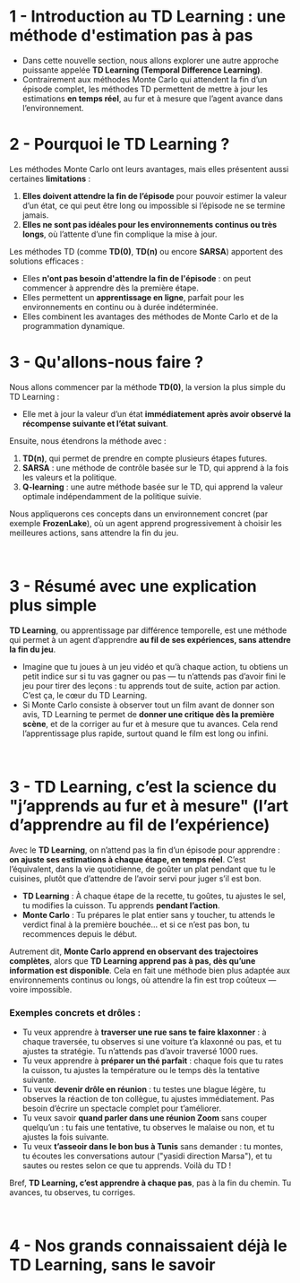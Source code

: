 # 1 - Introduction au TD Learning : une méthode d'estimation pas à pas

- Dans cette nouvelle section, nous allons explorer une autre approche puissante appelée **TD Learning (Temporal Difference Learning)**. 
- Contrairement aux méthodes Monte Carlo qui attendent la fin d’un épisode complet, les méthodes TD permettent de mettre à jour les estimations **en temps réel**, au fur et à mesure que l’agent avance dans l’environnement.

# 2 - Pourquoi le TD Learning ?

Les méthodes Monte Carlo ont leurs avantages, mais elles présentent aussi certaines **limitations** :
1. **Elles doivent attendre la fin de l’épisode** pour pouvoir estimer la valeur d’un état, ce qui peut être long ou impossible si l’épisode ne se termine jamais.
2. **Elles ne sont pas idéales pour les environnements continus ou très longs**, où l’attente d’une fin complique la mise à jour.

Les méthodes TD (comme **TD(0)**, **TD(n)** ou encore **SARSA**) apportent des solutions efficaces :
-  Elles **n'ont pas besoin d'attendre la fin de l'épisode** : on peut commencer à apprendre dès la première étape.
-  Elles permettent un **apprentissage en ligne**, parfait pour les environnements en continu ou à durée indéterminée.
-  Elles combinent les avantages des méthodes de Monte Carlo et de la programmation dynamique.

# 3 -  Qu'allons-nous faire ?

Nous allons commencer par la méthode **TD(0)**, la version la plus simple du TD Learning :
- Elle met à jour la valeur d’un état **immédiatement après avoir observé la récompense suivante et l’état suivant**.
  
Ensuite, nous étendrons la méthode avec :
1. **TD(n)**, qui permet de prendre en compte plusieurs étapes futures.
2. **SARSA** : une méthode de contrôle basée sur le TD, qui apprend à la fois les valeurs et la politique.
3. **Q-learning** : une autre méthode basée sur le TD, qui apprend la valeur optimale indépendamment de la politique suivie.

Nous appliquerons ces concepts dans un environnement concret (par exemple **FrozenLake**), où un agent apprend progressivement à choisir les meilleures actions, sans attendre la fin du jeu.

<br/>

# 3 - Résumé avec une explication plus simple

**TD Learning**, ou apprentissage par différence temporelle, est une méthode qui permet à un agent d’apprendre **au fil de ses expériences, sans attendre la fin du jeu**. 
- Imagine que tu joues à un jeu vidéo et qu’à chaque action, tu obtiens un petit indice sur si tu vas gagner ou pas — tu n’attends pas d’avoir fini le jeu pour tirer des leçons : tu apprends tout de suite, action par action. C’est ça, le cœur du TD Learning.
- Si Monte Carlo consiste à observer tout un film avant de donner son avis, TD Learning te permet de **donner une critique dès la première scène**, et de la corriger au fur et à mesure que tu avances. Cela rend l’apprentissage plus rapide, surtout quand le film est long ou infini.

<br/>

# 3 - TD Learning, c’est la science du "j’apprends au fur et à mesure" (l’art d’apprendre **au fil de l’expérience**)



Avec le **TD Learning**, on n’attend pas la fin d’un épisode pour apprendre : **on ajuste ses estimations à chaque étape, en temps réel**. C’est l’équivalent, dans la vie quotidienne, de goûter un plat pendant que tu le cuisines, plutôt que d’attendre de l’avoir servi pour juger s’il est bon.

- **TD Learning** : À chaque étape de la recette, tu goûtes, tu ajustes le sel, tu modifies la cuisson. Tu apprends **pendant l’action**.
- **Monte Carlo** : Tu prépares le plat entier sans y toucher, tu attends le verdict final à la première bouchée… et si ce n’est pas bon, tu recommences depuis le début.

Autrement dit, **Monte Carlo apprend en observant des trajectoires complètes**, alors que **TD Learning apprend pas à pas, dès qu’une information est disponible**. Cela en fait une méthode bien plus adaptée aux environnements continus ou longs, où attendre la fin est trop coûteux — voire impossible.



### Exemples concrets et drôles :
-  Tu veux apprendre à **traverser une rue sans te faire klaxonner** : à chaque traversée, tu observes si une voiture t’a klaxonné ou pas, et tu ajustes ta stratégie. Tu n’attends pas d’avoir traversé 1000 rues.
-  Tu veux apprendre à **préparer un thé parfait** : chaque fois que tu rates la cuisson, tu ajustes la température ou le temps dès la tentative suivante.
-  Tu veux **devenir drôle en réunion** : tu testes une blague légère, tu observes la réaction de ton collègue, tu ajustes immédiatement. Pas besoin d’écrire un spectacle complet pour t’améliorer.
-  Tu veux savoir **quand parler dans une réunion Zoom** sans couper quelqu’un : tu fais une tentative, tu observes le malaise ou non, et tu ajustes la fois suivante.
-  Tu veux **t’asseoir dans le bon bus à Tunis** sans demander : tu montes, tu écoutes les conversations autour ("yasidi direction Marsa"), et tu sautes ou restes selon ce que tu apprends. Voilà du TD !

Bref, **TD Learning, c’est apprendre à chaque pas**, pas à la fin du chemin. Tu avances, tu observes, tu corriges.

<br/>

# 4 - Nos grands connaissaient déjà le TD Learning, sans le savoir

